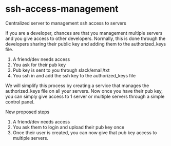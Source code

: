 # ssh-access-management
Centralized server to management ssh access to servers

If you are a developer, chances are that you management multiple servers and you give access to other developers. Normally, this is done through the developers sharing their public key and adding them to the authorized_keys file. 

1. A friend/dev needs access
2. You ask for their pub key
3. Pub key is sent to you through slack/email/txt
4. You ssh in and add the ssh key to the authorized_keys file

We will simplify this process by creating a service that manages the authorized_keys file on all your servers. Now once you have their pub key, you can simply give access to 1 server or multiple servers through a simple control panel.


New proposed steps

1. A friend/dev needs access
2. You ask them to login and upload their pub key once
3. Once their user is created, you can now give that pub key access to multiple servers.
